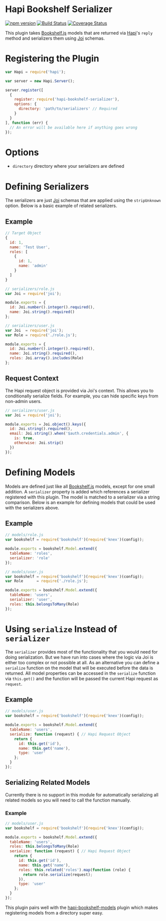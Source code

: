 # Hapi Bookshelf Serializer
[![npm version](https://badge.fury.io/js/hapi-bookshelf-serializer.svg)](http://badge.fury.io/js/hapi-bookshelf-serializer)
[![Build Status](https://travis-ci.org/lob/hapi-bookshelf-serializer.svg)](https://travis-ci.org/lob/hapi-bookshelf-serializer)
[![Coverage Status](https://coveralls.io/repos/lob/hapi-bookshelf-serializer/badge.svg?branch=master)](https://coveralls.io/r/lob/hapi-bookshelf-serializer?branch=master)

This plugin takes [Bookshelf.js](http://bookshelfjs.org/) models that are returned via [Hapi](http://hapijs.com/)'s ```reply``` method and serializers them using [Joi](https://github.com/hapijs/joi) schemas.

# Registering the Plugin
```javascript
var Hapi = require('hapi');

var server = new Hapi.Server();

server.register([
  {
    register: require('hapi-bookshelf-serializer'),
    options: {
      directory: 'path/to/serializers' // Required
    }
  }
], function (err) {
  // An error will be available here if anything goes wrong
});
```

# Options
- ```directory``` directory where your serializers are defined

# Defining Serializers
The serializers are just [Joi](https://github.com/hapijs/joi) schemas that are applied using the ```stripUnknown``` option. Below is a basic example of related serializers.

## Example
```javascript
// Target Object
{
  id: 1,
  name: 'Test User',
  roles: [
    {
      id: 1,
      name: 'admin'
    }
  ]
}

// serializers/role.js
var Joi = require('joi');

module.exports = {
  id: Joi.number().integer().required(),
  name: Joi.string().required()
};

// serializers/user.js
var Joi  = require('joi');
var Role = require('./role.js');

module.exports = {
  id: Joi.number().integer().required(),
  name: Joi.string().required(),
  roles: Joi.array().includes(Role)
};
```

## Request Context

The Hapi request object is provided via Joi's context. This allows you to conditionally serialize fields. For example, you can hide specific keys from non-admin users.

```javascript
// serializers/user.js
var Joi = require('joi');

module.exports = Joi.object().keys({
  id: Joi.string().required(),
  email: Joi.string().when('$auth.credentials.admin', {
    is: true,
    otherwise: Joi.strip()
  })
});
```

# Defining Models
Models are defined just like all [Bookshelf.js](http://bookshelfjs.org/) models, except for one small addition. A ```serializer``` property is added which references a serializer registered with this plugin. The model is matched to a serializer via a string comparison. Below is an example for defining models that could be used with the serializers above.

## Example
```javascript
// models/role.js
var bookshelf = require('bookshelf')(require('knex')(config));

module.exports = bookshelf.Model.extend({
  tableName: 'roles',
  serializer: 'role'
});

// models/user.js
var bookshelf = require('bookshelf')(require('knex')(config));
var Role      = require('./role.js');

module.exports = bookshelf.Model.extend({
  tableName: 'users',
  serializer: 'user',
  roles: this.belongsToMany(Role)
});
```

# Using `serialize` Instead of `serializer`
The `serializer` provides most of the functionality that you would need for doing serialization. But we have run into cases where the logic via Joi is either too complex or not possible at all. As an alternative you can define a `serialize` function on the model that will be executed before the data is returned. All model properties can be accessed in the `serialize` function via `this.get()` and the function will be passed the current Hapi request as `request`.

## Example
```javascript
// models/user.js
var bookshelf = require('bookshelf')(require('knex')(config));

module.exports = bookshelf.Model.extend({
  tableName: 'users',
  serialize: function (request) { // Hapi Request Object
    return {
      id: this.get('id'),
      name: this.get('name'),
      type: 'user'
    };
  }
});
```

## Serializing Related Models
Currently there is no support in this module for automatically serializing all related models so you will need to call the function manually.

### Example
```javascript
// models/user.js
var bookshelf = require('bookshelf')(require('knex')(config));

module.exports = bookshelf.Model.extend({
  tableName: 'users',
  roles: this.belongsToMany(Role)
  serialize: function (request) { // Hapi Request Object
    return {
      id: this.get('id'),
      name: this.get('name'),
      roles: this.related('roles').map(function (role) {
        return role.serialize(request);
      }),
      type: 'user'
    };
  }
});

```

This plugin pairs well with the [hapi-bookshelf-models](https://github.com/lob/hapi-bookshelf-models) plugin which makes registering models from a directory super easy.
